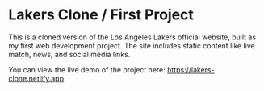# Lakers Clone / First Project

This is a cloned version of the Los Angeles Lakers official website, built as my first web development project. The site includes static content like live match, news, and social media links.

You can view the live demo of the project here:
https://lakers-clone.netlify.app
